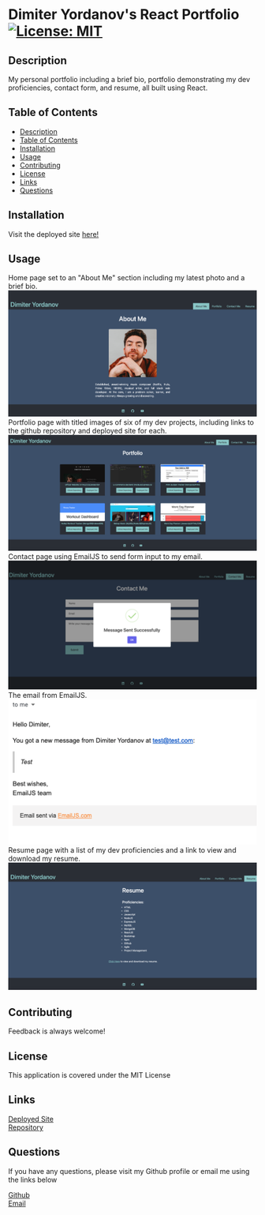 # Dimiter Yordanov's React Portfolio [![License: MIT](https://img.shields.io/badge/License-MIT-yellow.svg)](https://opensource.org/licenses/MIT)

## Description
My personal portfolio including a brief bio, portfolio demonstrating my dev proficiencies, contact form, and resume, all built using React.

## Table of Contents
  - [Description](#description)
  - [Table of Contents](#table-of-contents)
  - [Installation](#installation)
  - [Usage](#usage)
  - [Contributing](#contributing)
  - [License](#license)
  - [Links](#links)
  - [Questions](#questions)

## Installation
Visit the deployed site [here!](https://portfolio.dimitermusic.com)

## Usage
Home page set to an "About Me" section including my latest photo and a brief bio.  
![About Me](./src/images/app-screenshots/about-me.png)  
Portfolio page with titled images of six of my dev projects, including links to the github repository and deployed site for each.  
![Portfolio](./src/images/app-screenshots/portfolio.png)  
Contact page using EmailJS to send form input to my email.  
![Contact](./src/images/app-screenshots/contact.png)  
The email from EmailJS.  
![Email](./src/images/app-screenshots/email.png)  
Resume page with a list of my dev proficiencies and a link to view and download my resume.  
![Email](./src/images/app-screenshots/resume.png)  

## Contributing
Feedback is always welcome!

## License
This application is covered under the MIT License

## Links

[Deployed Site](https://dimiter-portfolio.netlify.app/)  
[Repository](https://github.com/dimitermusic/react-portfolio)

## Questions
If you have any questions, please visit my Github profile or email me using the links below

[Github](https://github.com/dimitermusic)  
[Email](mailto:dimitermusic@gmail.com)  